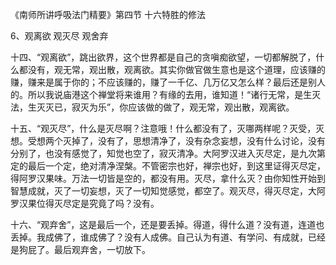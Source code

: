 
《南师所讲呼吸法门精要》第四节 十六特胜的修法

6、观离欲 观灭尽 观舍弃

十四、“观离欲”，跳出欲界，这个世界都是自己的贪嗔痴欲望，一切都解脱了，什么都没有，观无常，观出散，观离欲。其实你做官做生意也是这个道理，应该赚的赚，赚来是属于你的；不应该赚的，赚了一千亿、几万亿又怎么样？最后还是别人的。所以我说庙港这个禅堂将来谁用？有缘的去用，谁知道！“诸行无常，是生灭法，生灭灭已，寂灭为乐”，你应该做的做了，观无常，观出散，观离欲。

十五、“观灭尽”，什么是灭尽啊？注意哦！什么都没有了，灭哪两样呢？灭受，灭想。受想两个灭掉了，没有了，思想清净了，没有杂念妄想，没有什么讨论，没有分别了，也没有感觉了，知觉也空了，寂灭清净。大阿罗汉进入灭尽定，是九次第定的最后一个定，绝对清净涅槃。不管密宗也好，禅宗也好，到这里证得灭尽定，得阿罗汉果味。万法一切皆是空的，都没有用。灭尽，拿什么灭？由你知性开始到智慧成就，灭了一切妄想，灭了一切知觉感觉，都空了。观灭尽，得灭尽定，大阿罗汉果位得灭尽定是究竟了吗？没有。

十六、“观弃舍”，这是最后一个，还是要丢掉。得道，得什么道？没有道，连道也丢掉。我成佛了，谁成佛了？没有人成佛。自己认为有道、有学问、有成就，已经是狗屁了。最后观弃舍，一切放下。